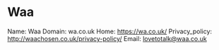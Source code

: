 
# Waa

Name: Waa
Domain: wa.co.uk
Home: https://wa.co.uk/
Privacy_policy: http://waachosen.co.uk/privacy-policy/
Email: lovetotalk@waa.co.uk

